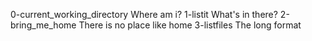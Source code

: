 0-current_working_directory Where am i?
1-listit What's in there?
2-bring_me_home There is no place like home
3-listfiles The long format
